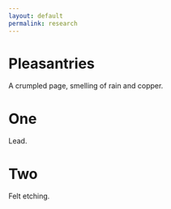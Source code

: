 ```yaml
---
layout: default
permalink: research
---
```


# Pleasantries

 A crumpled page, smelling of rain and copper.

# One
Lead.

# Two
Felt etching.
